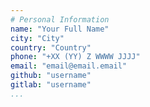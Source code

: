```yaml
---
# Personal Information
name: "Your Full Name"
city: "City"
country: "Country"
phone: "+XX (YY) Z WWWW JJJJ"
email: "email@email.email"
github: "username"
gitlab: "username"
...
```

